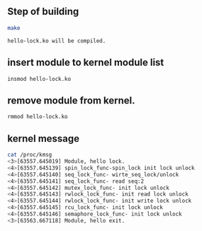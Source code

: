 Step of building
-----
```bash
make
```
	hello-lock.ko will be compiled.
## insert module to kernel module list
	insmod hello-lock.ko
## remove module from kernel.
	rmmod hello-lock.ko
## kernel message
```bash
cat /proc/kmsg
<3>[63557.645019] Module, hello lock.
<4>[63557.645139] spin_lock_func-spin_lock init lock unlock
<4>[63557.645140] seq_lock_func- wirte_seq_lock/unlock
<4>[63557.645141] seq_lock_func- read seq:2
<4>[63557.645142] mutex_lock_func- init lock unlock
<4>[63557.645143] rwlock_lock_func- init read lock unlock
<4>[63557.645144] rwlock_lock_func- init write lock unlock
<4>[63557.645145] rcu_lock_func- init lock unlock
<4>[63557.645146] semaphore_lock_func- init lock unlock
<3>[63563.667118] Module, hello exit.
```
